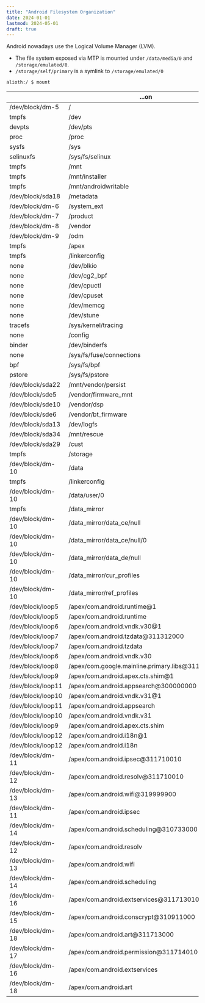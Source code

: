 ```yaml
---
title: "Android Filesystem Organization"
date: 2024-01-01
lastmod: 2024-05-01
draft: true
---
```


Android nowadays use the Logical Volume Manager (LVM).

- The file system exposed via MTP is mounted under `/data/media/0` and `/storage/emulated/0`.
- `/storage/self/primary` is a symlink to `/storage/emulated/0`

```
alioth:/ $ mount 
```

|                   | ...on                                            | ...type                                                                                                                                                                                                                                                                                                            |
|-------------------|--------------------------------------------------|--------------------------------------------------------------------------------------------------------------------------------------------------------------------------------------------------------------------------------------------------------------------------------------------------------------------|
| /dev/block/dm-5   | /                                                | ext4 (ro,seclabel,relatime,discard)                                                                                                                                                                                                                                                                                |
| tmpfs             | /dev                                             | tmpfs (rw,seclabel,nosuid,relatime,size=5920880k,nr_inodes=1480220,mode=755)                                                                                                                                                                                                                                       |
| devpts            | /dev/pts                                         | devpts (rw,seclabel,relatime,mode=600,ptmxmode=000)                                                                                                                                                                                                                                                                |
| proc              | /proc                                            | proc (rw,relatime,gid=3009,hidepid=2)                                                                                                                                                                                                                                                                              |
| sysfs             | /sys                                             | sysfs (rw,seclabel,relatime)                                                                                                                                                                                                                                                                                       |
| selinuxfs         | /sys/fs/selinux                                  | selinuxfs (rw,relatime)                                                                                                                                                                                                                                                                                            |
| tmpfs             | /mnt                                             | tmpfs (rw,seclabel,nosuid,nodev,noexec,relatime,size=5920880k,nr_inodes=1480220,mode=755,gid=1000)                                                                                                                                                                                                                 |
| tmpfs             | /mnt/installer                                   | tmpfs (rw,seclabel,nosuid,nodev,noexec,relatime,size=5920880k,nr_inodes=1480220,mode=755,gid=1000)                                                                                                                                                                                                                 |
| tmpfs             | /mnt/androidwritable                             | tmpfs (rw,seclabel,nosuid,nodev,noexec,relatime,size=5920880k,nr_inodes=1480220,mode=755,gid=1000)                                                                                                                                                                                                                 |
| /dev/block/sda18  | /metadata                                        | ext4 (rw,seclabel,nosuid,nodev,noatime,discard)                                                                                                                                                                                                                                                                    |
| /dev/block/dm-6   | /system_ext                                      | ext4 (ro,seclabel,relatime,discard)                                                                                                                                                                                                                                                                                |
| /dev/block/dm-7   | /product                                         | ext4 (ro,seclabel,relatime,discard)                                                                                                                                                                                                                                                                                |
| /dev/block/dm-8   | /vendor                                          | ext4 (ro,seclabel,relatime,discard)                                                                                                                                                                                                                                                                                |
| /dev/block/dm-9   | /odm                                             | ext4 (ro,seclabel,relatime,discard)                                                                                                                                                                                                                                                                                |
| tmpfs             | /apex                                            | tmpfs (rw,seclabel,nosuid,nodev,noexec,relatime,size=5920880k,nr_inodes=1480220,mode=755)                                                                                                                                                                                                                          |
| tmpfs             | /linkerconfig                                    | tmpfs (rw,seclabel,nosuid,nodev,noexec,relatime,size=5920880k,nr_inodes=1480220,mode=755)                                                                                                                                                                                                                          |
| none              | /dev/blkio                                       | cgroup (rw,nosuid,nodev,noexec,relatime,blkio)                                                                                                                                                                                                                                                                     |
| none              | /dev/cg2_bpf                                     | cgroup2 (rw,nosuid,nodev,noexec,relatime)                                                                                                                                                                                                                                                                          |
| none              | /dev/cpuctl                                      | cgroup (rw,nosuid,nodev,noexec,relatime,cpu)                                                                                                                                                                                                                                                                       |
| none              | /dev/cpuset                                      | cgroup (rw,nosuid,nodev,noexec,relatime,cpuset,noprefix,release_agent=/sbin/cpuset_release_agent)                                                                                                                                                                                                                  |
| none              | /dev/memcg                                       | cgroup (rw,nosuid,nodev,noexec,relatime,memory)                                                                                                                                                                                                                                                                    |
| none              | /dev/stune                                       | cgroup (rw,nosuid,nodev,noexec,relatime,schedtune)                                                                                                                                                                                                                                                                 |
| tracefs           | /sys/kernel/tracing                              | tracefs (rw,seclabel,relatime)                                                                                                                                                                                                                                                                                     |
| none              | /config                                          | configfs (rw,nosuid,nodev,noexec,relatime)                                                                                                                                                                                                                                                                         |
| binder            | /dev/binderfs                                    | binder (rw,relatime,max=1048576,stats=global)                                                                                                                                                                                                                                                                      |
| none              | /sys/fs/fuse/connections                         | fusectl (rw,relatime)                                                                                                                                                                                                                                                                                              |
| bpf               | /sys/fs/bpf                                      | bpf (rw,nosuid,nodev,noexec,relatime)                                                                                                                                                                                                                                                                              |
| pstore            | /sys/fs/pstore                                   | pstore (rw,seclabel,nosuid,nodev,noexec,relatime)                                                                                                                                                                                                                                                                  |
| /dev/block/sda22  | /mnt/vendor/persist                              | ext4 (rw,seclabel,nosuid,nodev,noatime)                                                                                                                                                                                                                                                                            |
| /dev/block/sde5   | /vendor/firmware_mnt                             | vfat (ro,context=u:object_r:firmware_file:s0,relatime,uid=1000,gid=1000,fmask=0337,dmask=0227,codepage=437,iocharset=iso8859-1,shortname=lower,errors=remount-ro)                                                                                                                                                  |
| /dev/block/sde10  | /vendor/dsp                                      | ext4 (ro,seclabel,nosuid,nodev,relatime)                                                                                                                                                                                                                                                                           |
| /dev/block/sde6   | /vendor/bt_firmware                              | vfat (ro,context=u:object_r:bt_firmware_file:s0,relatime,uid=1002,gid=3002,fmask=0337,dmask=0227,codepage=437,iocharset=iso8859-1,shortname=lower,errors=remount-ro)                                                                                                                                               |
| /dev/block/sda13  | /dev/logfs                                       | vfat (rw,noatime,uid=1000,gid=1000,fmask=0006,dmask=0006,allow_utime=0020,codepage=437,iocharset=iso8859-1,shortname=mixed,errors=remount-ro)                                                                                                                                                                      |
| /dev/block/sda34  | /mnt/rescue                                      | ext4 (rw,seclabel,noatime)                                                                                                                                                                                                                                                                                         |
| /dev/block/sda29  | /cust                                            | ext4 (ro,seclabel,nosuid,nodev,noatime)                                                                                                                                                                                                                                                                            |
| tmpfs             | /storage                                         | tmpfs (rw,seclabel,nosuid,nodev,noexec,relatime,size=5920880k,nr_inodes=1480220,mode=755,gid=1000)                                                                                                                                                                                                                 |
| /dev/block/dm-10  | /data                                            | f2fs (rw,lazytime,seclabel,nosuid,nodev,noatime,background_gc=on,gc_merge,discard,no_heap,user_xattr,inline_xattr,acl,inline_data,inline_dentry,flush_merge,extent_cache,mode=adaptive,active_logs=6,reserve_root=32768,resuid=0,resgid=1065,inlinecrypt,alloc_mode=default,checkpoint_merge,fsync_mode=nobarrier) |
| tmpfs             | /linkerconfig                                    | tmpfs (rw,seclabel,nosuid,nodev,noexec,relatime,size=5920880k,nr_inodes=1480220,mode=755)                                                                                                                                                                                                                          |
| /dev/block/dm-10  | /data/user/0                                     | f2fs (rw,lazytime,seclabel,nosuid,nodev,noatime,background_gc=on,gc_merge,discard,no_heap,user_xattr,inline_xattr,acl,inline_data,inline_dentry,flush_merge,extent_cache,mode=adaptive,active_logs=6,reserve_root=32768,resuid=0,resgid=1065,inlinecrypt,alloc_mode=default,checkpoint_merge,fsync_mode=nobarrier) |
| tmpfs             | /data_mirror                                     | tmpfs (rw,seclabel,nosuid,nodev,noexec,relatime,size=5920880k,nr_inodes=1480220,mode=700,gid=1000)                                                                                                                                                                                                                 |
| /dev/block/dm-10  | /data_mirror/data_ce/null                        | f2fs (rw,lazytime,seclabel,nosuid,nodev,noatime,background_gc=on,gc_merge,discard,no_heap,user_xattr,inline_xattr,acl,inline_data,inline_dentry,flush_merge,extent_cache,mode=adaptive,active_logs=6,reserve_root=32768,resuid=0,resgid=1065,inlinecrypt,alloc_mode=default,checkpoint_merge,fsync_mode=nobarrier) |
| /dev/block/dm-10  | /data_mirror/data_ce/null/0                      | f2fs (rw,lazytime,seclabel,nosuid,nodev,noatime,background_gc=on,gc_merge,discard,no_heap,user_xattr,inline_xattr,acl,inline_data,inline_dentry,flush_merge,extent_cache,mode=adaptive,active_logs=6,reserve_root=32768,resuid=0,resgid=1065,inlinecrypt,alloc_mode=default,checkpoint_merge,fsync_mode=nobarrier) |
| /dev/block/dm-10  | /data_mirror/data_de/null                        | f2fs (rw,lazytime,seclabel,nosuid,nodev,noatime,background_gc=on,gc_merge,discard,no_heap,user_xattr,inline_xattr,acl,inline_data,inline_dentry,flush_merge,extent_cache,mode=adaptive,active_logs=6,reserve_root=32768,resuid=0,resgid=1065,inlinecrypt,alloc_mode=default,checkpoint_merge,fsync_mode=nobarrier) |
| /dev/block/dm-10  | /data_mirror/cur_profiles                        | f2fs (rw,lazytime,seclabel,nosuid,nodev,noatime,background_gc=on,gc_merge,discard,no_heap,user_xattr,inline_xattr,acl,inline_data,inline_dentry,flush_merge,extent_cache,mode=adaptive,active_logs=6,reserve_root=32768,resuid=0,resgid=1065,inlinecrypt,alloc_mode=default,checkpoint_merge,fsync_mode=nobarrier) |
| /dev/block/dm-10  | /data_mirror/ref_profiles                        | f2fs (rw,lazytime,seclabel,nosuid,nodev,noatime,background_gc=on,gc_merge,discard,no_heap,user_xattr,inline_xattr,acl,inline_data,inline_dentry,flush_merge,extent_cache,mode=adaptive,active_logs=6,reserve_root=32768,resuid=0,resgid=1065,inlinecrypt,alloc_mode=default,checkpoint_merge,fsync_mode=nobarrier) |
| /dev/block/loop5  | /apex/com.android.runtime@1                      | ext4 (ro,dirsync,seclabel,nodev,noatime)                                                                                                                                                                                                                                                                           |
| /dev/block/loop5  | /apex/com.android.runtime                        | ext4 (ro,dirsync,seclabel,nodev,noatime)                                                                                                                                                                                                                                                                           |
| /dev/block/loop6  | /apex/com.android.vndk.v30@1                     | ext4 (ro,dirsync,seclabel,nodev,noatime)                                                                                                                                                                                                                                                                           |
| /dev/block/loop7  | /apex/com.android.tzdata@311312000               | ext4 (ro,dirsync,seclabel,nodev,noatime)                                                                                                                                                                                                                                                                           |
| /dev/block/loop7  | /apex/com.android.tzdata                         | ext4 (ro,dirsync,seclabel,nodev,noatime)                                                                                                                                                                                                                                                                           |
| /dev/block/loop6  | /apex/com.android.vndk.v30                       | ext4 (ro,dirsync,seclabel,nodev,noatime)                                                                                                                                                                                                                                                                           |
| /dev/block/loop8  | /apex/com.google.mainline.primary.libs@311729000 | ext4 (ro,dirsync,seclabel,nodev,noatime)                                                                                                                                                                                                                                                                           |
| /dev/block/loop9  | /apex/com.android.apex.cts.shim@1                | ext4 (ro,dirsync,seclabel,nodev,noatime)                                                                                                                                                                                                                                                                           |
| /dev/block/loop11 | /apex/com.android.appsearch@300000000            | ext4 (ro,dirsync,seclabel,nodev,noatime)                                                                                                                                                                                                                                                                           |
| /dev/block/loop10 | /apex/com.android.vndk.v31@1                     | ext4 (ro,dirsync,seclabel,nodev,noatime)                                                                                                                                                                                                                                                                           |
| /dev/block/loop11 | /apex/com.android.appsearch                      | ext4 (ro,dirsync,seclabel,nodev,noatime)                                                                                                                                                                                                                                                                           |
| /dev/block/loop10 | /apex/com.android.vndk.v31                       | ext4 (ro,dirsync,seclabel,nodev,noatime)                                                                                                                                                                                                                                                                           |
| /dev/block/loop9  | /apex/com.android.apex.cts.shim                  | ext4 (ro,dirsync,seclabel,nodev,noatime)                                                                                                                                                                                                                                                                           |
| /dev/block/loop12 | /apex/com.android.i18n@1                         | ext4 (ro,dirsync,seclabel,nodev,noatime)                                                                                                                                                                                                                                                                           |
| /dev/block/loop12 | /apex/com.android.i18n                           | ext4 (ro,dirsync,seclabel,nodev,noatime)                                                                                                                                                                                                                                                                           |
| /dev/block/dm-11  | /apex/com.android.ipsec@311710010                | ext4 (ro,dirsync,seclabel,nodev,noatime)                                                                                                                                                                                                                                                                           |
| /dev/block/dm-12  | /apex/com.android.resolv@311710010               | ext4 (ro,dirsync,seclabel,nodev,noatime)                                                                                                                                                                                                                                                                           |
| /dev/block/dm-13  | /apex/com.android.wifi@319999900                 | ext4 (ro,dirsync,seclabel,nodev,noatime)                                                                                                                                                                                                                                                                           |
| /dev/block/dm-11  | /apex/com.android.ipsec                          | ext4 (ro,dirsync,seclabel,nodev,noatime)                                                                                                                                                                                                                                                                           |
| /dev/block/dm-14  | /apex/com.android.scheduling@310733000           | ext4 (ro,dirsync,seclabel,nodev,noatime)                                                                                                                                                                                                                                                                           |
| /dev/block/dm-12  | /apex/com.android.resolv                         | ext4 (ro,dirsync,seclabel,nodev,noatime)                                                                                                                                                                                                                                                                           |
| /dev/block/dm-13  | /apex/com.android.wifi                           | ext4 (ro,dirsync,seclabel,nodev,noatime)                                                                                                                                                                                                                                                                           |
| /dev/block/dm-14  | /apex/com.android.scheduling                     | ext4 (ro,dirsync,seclabel,nodev,noatime)                                                                                                                                                                                                                                                                           |
| /dev/block/dm-16  | /apex/com.android.extservices@311713010          | ext4 (ro,dirsync,seclabel,nodev,noatime)                                                                                                                                                                                                                                                                           |
| /dev/block/dm-15  | /apex/com.android.conscrypt@310911000            | ext4 (ro,dirsync,seclabel,nodev,noatime)                                                                                                                                                                                                                                                                           |
| /dev/block/dm-18  | /apex/com.android.art@311713000                  | ext4 (ro,dirsync,seclabel,nodev,noatime)                                                                                                                                                                                                                                                                           |
| /dev/block/dm-17  | /apex/com.android.permission@311714010           | ext4 (ro,dirsync,seclabel,nodev,noatime)                                                                                                                                                                                                                                                                           |
| /dev/block/dm-16  | /apex/com.android.extservices                    | ext4 (ro,dirsync,seclabel,nodev,noatime)                                                                                                                                                                                                                                                                           |
| /dev/block/dm-18  | /apex/com.android.art                            | ext4 (ro,dirsync,seclabel,nodev,noatime)                                                                                                                                                                                                                                                                           |

